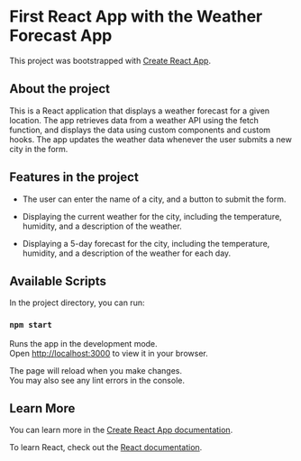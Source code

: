 # First React App with the Weather Forecast App

This project was bootstrapped with [Create React App](https://github.com/facebook/create-react-app).

## About the project

This is a React application that displays a weather forecast for a given location. The app retrieves data from a weather API using the fetch function, and displays the data using custom components and custom hooks. The app updates the weather data whenever the user submits a new city in the form.

## Features in the project

- The user can enter the name of a city, and a button to submit the form.

- Displaying the current weather for the city, including the temperature, humidity, and a description of the weather.

- Displaying a 5-day forecast for the city, including the temperature, humidity, and a description of the weather for each day.

## Available Scripts

In the project directory, you can run:

### `npm start`

Runs the app in the development mode.\
Open [http://localhost:3000](http://localhost:3000) to view it in your browser.

The page will reload when you make changes.\
You may also see any lint errors in the console.

## Learn More

You can learn more in the [Create React App documentation](https://facebook.github.io/create-react-app/docs/getting-started).

To learn React, check out the [React documentation](https://reactjs.org/).
